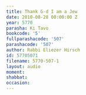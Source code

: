 ```yaml
---
title: Thank G-d I am a Jew
date: 2010-08-28 00:00:00 Z
year: 5770
parasha: Ki Tavo
bookcode: '5'
fullparashacode: '507'
parashacode: '507'
author: Rabbi Eliezer Hirsch
id: 57705071
filename: 5770-507-1
layout: audio
moment: 
shabbat: 
occasion: 
---
```


